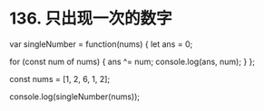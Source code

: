 # 136. 只出现一次的数字

var singleNumber = function(nums) {
  let ans = 0;

  for (const num of nums) {
    ans ^= num;
    console.log(ans, num);
  }
};

const nums = [1, 2, 6, 1, 2];

console.log(singleNumber(nums));
